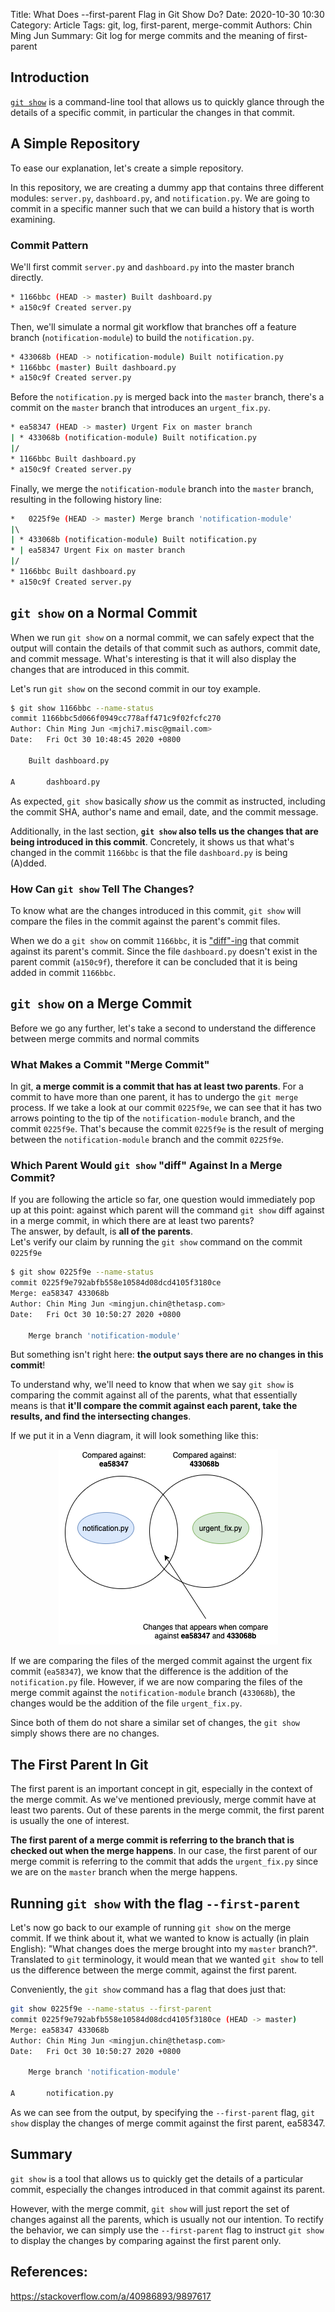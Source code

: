 Title: What Does --first-parent Flag in Git Show Do?
Date: 2020-10-30 10:30
Category: Article
Tags: git, log, first-parent, merge-commit
Authors: Chin Ming Jun
Summary: Git log for merge commits and the meaning of first-parent

## Introduction
[`git show`](https://git-scm.com/docs/git-show) is a command-line tool that allows us to quickly glance through the details of a specific commit, in particular the changes in that commit.

## A Simple Repository
To ease our explanation, let's create a simple repository. 

In this repository, we are creating a dummy app that contains three different modules: `server.py`, `dashboard.py`, and `notification.py`. We are going to commit in a specific manner such that we can build a history that is worth examining.

### Commit Pattern
We'll first commit `server.py` and `dashboard.py` into the master branch directly. 
```bash
* 1166bbc (HEAD -> master) Built dashboard.py
* a150c9f Created server.py
```
Then, we'll simulate a normal git workflow that branches off a feature branch (`notification-module`) to build the `notification.py`. 
```bash
* 433068b (HEAD -> notification-module) Built notification.py
* 1166bbc (master) Built dashboard.py
* a150c9f Created server.py
```
Before the `notification.py` is merged back into the `master` branch, there's a commit on the `master` branch that introduces an `urgent_fix.py`. 
```bash
* ea58347 (HEAD -> master) Urgent Fix on master branch
| * 433068b (notification-module) Built notification.py
|/  
* 1166bbc Built dashboard.py
* a150c9f Created server.py
```
Finally, we merge the `notification-module` branch into the `master` branch, resulting in the following history line:
```bash
*   0225f9e (HEAD -> master) Merge branch 'notification-module'
|\  
| * 433068b (notification-module) Built notification.py
* | ea58347 Urgent Fix on master branch
|/  
* 1166bbc Built dashboard.py
* a150c9f Created server.py
```

## `git show` on a Normal Commit
When we run `git show` on a normal commit, we can safely expect that the output will contain the details of that commit such as authors, commit date, and commit message. What's interesting is that it will also display the changes that are introduced in this commit.  

Let's run `git show` on the second commit in our toy example. 
```bash
$ git show 1166bbc --name-status
commit 1166bbc5d066f0949cc778aff471c9f02fcfc270
Author: Chin Ming Jun <mjchi7.misc@gmail.com>
Date:   Fri Oct 30 10:48:45 2020 +0800

    Built dashboard.py

A       dashboard.py
```
As expected, `git show` basically *show* us the commit as instructed, including the commit SHA, author's name and email, date, and the commit message.  

Additionally, in the last section, **`git show` also tells us the changes that are being introduced in this commit**. Concretely, it shows us that what's changed in the commit `1166bbc` is that the file `dashboard.py` is being (A)dded.  

### How Can `git show` Tell The Changes?
To know what are the changes introduced in this commit, `git show` will compare the files in the commit against the parent's commit files.

When we do a `git show` on commit `1166bbc`, it is ["diff"-ing](https://git-scm.com/docs/git-diff) that commit against its parent's commit. Since the file `dashboard.py` doesn't exist in the parent commit (`a150c9f`), therefore it can be concluded that it is being added in commit `1166bbc`.

## `git show` on a Merge Commit
Before we go any further, let's take a second to understand the difference between merge commits and normal commits
### What Makes a Commit "Merge Commit"
In git, **a merge commit is a commit that has at least two parents**. For a commit to have more than one parent, it has to undergo the `git merge` process. If we take a look at our commit `0225f9e`, we can see that it has two arrows pointing to the tip of the `notification-module` branch, and the commit `0225f9e`. That's because the commit `0225f9e` is the result of merging between the `notification-module` branch and the commit `0225f9e`. 

### Which Parent Would `git show` "diff" Against In a Merge Commit?
If you are following the article so far, one question would immediately pop up at this point: against which parent will the command `git show` diff against in a merge commit, in which there are at least two parents?  
The answer, by default, is **all of the parents**.  
Let's verify our claim by running the `git show` command on the commit `0225f9e`
```bash
$ git show 0225f9e --name-status
commit 0225f9e792abfb558e10584d08dcd4105f3180ce
Merge: ea58347 433068b
Author: Chin Ming Jun <mingjun.chin@thetasp.com>
Date:   Fri Oct 30 10:50:27 2020 +0800

    Merge branch 'notification-module'

```
But something isn't right here: **the output says there are no changes in this commit**!  

To understand why, we'll need to know that when we say `git show` is comparing the commit against all of the parents, what that essentially means is that **it'll compare the commit against each parent, take the results, and find the intersecting changes**.  

If we put it in a Venn diagram, it will look something like this:  

<div style="text-align:center"><img src="images/git-first-parent/git-first-parent-changes-intersection.png"/></div>  

If we are comparing the files of the merged commit against the urgent fix commit (`ea58347`), we know that the difference is the addition of the `notification.py` file. However, if we are now comparing the files of the merge commit against the `notification-module` branch (`433068b`), the changes would be the addition of the file `urgent_fix.py`.  

Since both of them do not share a similar set of changes, the `git show` simply shows there are no changes.

## The First Parent In Git
The first parent is an important concept in git, especially in the context of the merge commit. As we've mentioned previously, merge commit have at least two parents. Out of these parents in the merge commit, the first parent is usually the one of interest.  

**The first parent of a merge commit is referring to the branch that is checked out when the merge happens**. In our case, the first parent of our merge commit is referring to the commit that adds the `urgent_fix.py` since we are on the `master` branch when the merge happens.

## Running `git show` with the flag `--first-parent`
Let's now go back to our example of running `git show` on the merge commit. If we think about it, what we wanted to know is actually (in plain English): "What changes does the merge brought into my `master` branch?". Translated to `git` terminology, it would mean that we wanted `git show` to tell us the difference between the merge commit, against the first parent. 

Conveniently, the `git show` command has a flag that does just that:
```bash
git show 0225f9e --name-status --first-parent
commit 0225f9e792abfb558e10584d08dcd4105f3180ce (HEAD -> master)
Merge: ea58347 433068b
Author: Chin Ming Jun <mingjun.chin@thetasp.com>
Date:   Fri Oct 30 10:50:27 2020 +0800

    Merge branch 'notification-module'

A       notification.py
```

As we can see from the output, by specifying the `--first-parent` flag, `git show` display the changes of merge commit against the first parent, ea58347.

## Summary
`git show` is a tool that allows us to quickly get the details of a particular commit, especially the changes introduced in that commit against its parent. 

However, with the merge commit, `git show` will just report the set of changes against all the parents, which is usually not our intention. To rectify the behavior, we can simply use the `--first-parent` flag to instruct `git show` to display the changes by comparing against the first parent only.

## References:
https://stackoverflow.com/a/40986893/9897617
